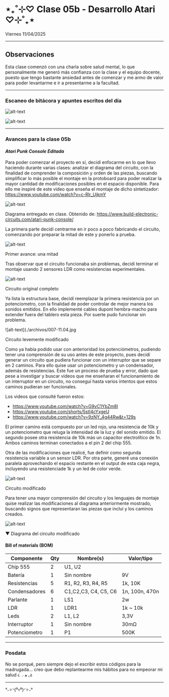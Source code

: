 # ⋆₊˚⊹♡ Clase 05b - Desarrollo Atari ♡⊹˚₊⋆

Viernes 11/04/2025

***

## Observaciones

Esta clase comenzó con una charla sobre salud mental, lo que personalmente me generó más confianza con la clase y el equipo docente, puesto que tengo bastante ansiedad antes de comenzar y me armo de valor para poder levantarme e ir a presentarme a la facultad.

***

### Escaneo de bitácora y apuntes escritos del día

![alt-text](./archivos/001-11.04.jpg)

![alt-text](./archivos/002-11.04.jpg)

***

### Avances para la clase 05b

#### _Atari Punk Console Editada_

Para poder comenzar el proyecto en sí, decidí enfocarme en lo que llevo haciendo durante varias clases: analizar el diagrama del circuito, con la finalidad de comprender la composición y orden de las piezas, buscando simplificar lo más posible el montaje en la protoboard para poder realizar la mayor cantidad de modificaciones posibles en el espacio disponible. Para ello me inspiré de este video que enseña el montaje de dicho sintetizador: <https://www.youtube.com/watch?v=c-Rlr_UjkmY>

![alt-text](./archivos/003-11.04.png)

Diagrama entregado en clase. Obtenido de: <https://www.build-electronic-circuits.com/atari-punk-console/>

La primera parte decidí centrarme en ir poco a poco fabricando el circuito, comenzando por preparar la mitad de este y ponerlo a prueba.

![alt-text](./archivos/005-11.04.jpg)

Primer avance: una mitad

Tras observar que el circuito funcionaba sin problemas, decidí terminar el montaje usando 2 sensores LDR como resistencias experimentales.

![alt-text](./archivos/006-11.04.jpg)

Circuito original completo

Ya lista la estructura base, decidí reemplazar la primera resistencia por un potenciometro, con la finalidad de poder controlar de mejor manera los sonidos emitidos. En ello implementé cables dupont hembra-macho para extender fuera del tablero esta pieza. Por suerte pudo funcionar sin problema.

![alt-text](./archivos/007-11.04.jpg

Circuito levemente modificado

Como ya había podido usar con anterioridad los potenciómetros, pudiendo tener una comprensión de su uso antes de este proyecto, pues decidí generar un circuito que pudiera funcionar con un interruptor que se separe en 2 caminos. Para ello quise usar un potenciometro y un condensador, además de resistencias. Este fue un proceso de prueba y error, dado que pese a investigar y buscar videos que me enseñaran el funcionamiento de un interruptor en un circuito, no conseguí hasta varios intentos que estos caminos pudieran ser funcionales.

Los videos que consulté fueron estos:

- <https://www.youtube.com/watch?v=G9vC1YbZm8I>
- <https://www.youtube.com/shorts/5stI4cYxgeU>
- <https://www.youtube.com/watch?v=9zNY_4g44Rw&t=129s>

El primer camino está compuesto por un led rojo, una resistencia de 10k y un potenciometro que reluga la intensidad de la luz y del sonido emitido.
El segundo posee otra resistencia de 10k más un capacitor electrolítico de 1n. Ambos caminos terminan conectados a el pin 2 del chip 555.

Otra de las modificaciones que realicé, fue definir como segunda resistencia variable a un sensor LDR.
Por otra parte, generé una conexión paralela aprovechando el espacio restante en el output de esta caja negra, incluyendo una resistenciade 1k y un led de color verde.

![alt-text](./archivos/008-11.04.jpg)

Circuito modificado

Para tener una mayor comprensión del circuito y los lenguajes de montaje quise realizar las modificaciones al diagrama anteriormente mostrado, buscando signos que representaran las piezas que incluí y los caminos creados.

![alt-text](./archivos/004-11.04.png)

▼ Diagrama del circuito modificado

#### Bill of materials (BOM)

| Componente       | Qty | Nombre(s) | Valor/tipo |
|-----------------------|---------|------------|----------------|
| Chip 555              | 2       | U1, U2     |                |
| Batería               | 1       | Sin nombre |       9V       |
| Resistencias          | 5       | R1, R2, R3, R4, R5     | 1k, 10K  |
| Condensadores         | 6       | C1,C2,C3, C4, C5, C6   | 1n, 100n, 470n |
| Parlante              | 1       |  LS1       |      2w        |
| LDR                   | 1       |  LDR1      |   1k ~ 10k     |
| Leds                  | 2       |  L1, L2    |   3,3V    |
| Interruptor           | 1       |  Sin nombre    |    30mΩ    |
| Potenciometro         | 1       |    P1      |    500K    |

***

### Posdata

No se porqué, pero siempre dejo el escribir estos códigos para la madrugada... creo que debo replantearme mis hábitos para no empeorar mi salud ૮◞ ﻌ ◟ა

***

°˖✧◝(⁰▿⁰)◜✧˖°
